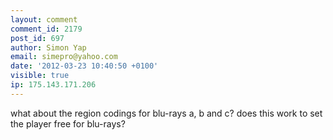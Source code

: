 ```yaml
---
layout: comment
comment_id: 2179
post_id: 697
author: Simon Yap
email: simepro@yahoo.com
date: '2012-03-23 10:40:50 +0100'
visible: true
ip: 175.143.171.206
---
```

what about the region codings for blu-rays a, b and c? does this work to set the player free for blu-rays?
